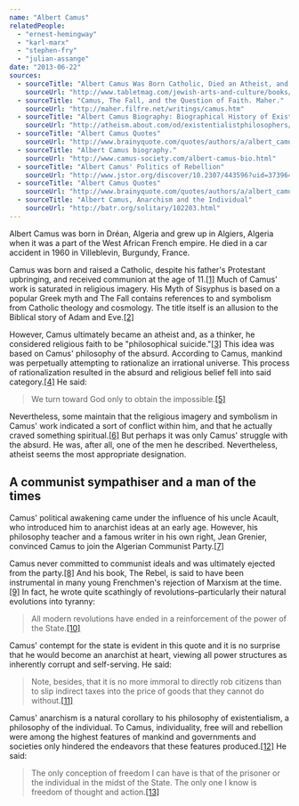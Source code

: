 ```yaml
---
name: "Albert Camus"
relatedPeople:
  - "ernest-hemingway"
  - "karl-marx"
  - "stephen-fry"
  - "julian-assange"
date: "2013-06-22"
sources:
  - sourceTitle: "Albert Camus Was Born Catholic, Died an Atheist, and Had Strong Ties to Jews"
    sourceUrl: "http://www.tabletmag.com/jewish-arts-and-culture/books/82555/camus-the-jew"
  - sourceTitle: "Camus, The Fall, and the Question of Faith. Maher."
    sourceUrl: "http://maher.filfre.net/writings/camus.htm"
  - sourceTitle: "Albert Camus Biography: Biographical History of Existentialism"
    sourceUrl: "http://atheism.about.com/od/existentialistphilosophers/a/camus.htm"
  - sourceTitle: "Albert Camus Quotes"
    sourceUrl: "http://www.brainyquote.com/quotes/authors/a/albert_camus_5.html?vm=l"
  - sourceTitle: "Albert Camus biography."
    sourceUrl: "http://www.camus-society.com/albert-camus-bio.html"
  - sourceTitle: "Albert Camus' Politics of Rebellion"
    sourceUrl: "http://www.jstor.org/discover/10.2307/443596?uid=3739648&uid=2&uid=4&uid=3739256&sid=21102252052451"
  - sourceTitle: "Albert Camus Quotes"
    sourceUrl: "http://www.brainyquote.com/quotes/authors/a/albert_camus_3.html?vm=l"
  - sourceTitle: "Albert Camus, Anarchism and the Individual"
    sourceUrl: "http://batr.org/solitary/102203.html"
---
```


Albert Camus was born in Dréan, Algeria and grew up in Algiers, Algeria when it was a part of the West African French empire. He died in a car accident in 1960 in Villeblevin, Burgundy, France.

Camus was born and raised a Catholic, despite his father's Protestant upbringing, and received communion at the age of 11.<a class="source-citation" href="#http://www.tabletmag.com/jewish-arts-and-culture/books/82555/camus-the-jew" title="Albert Camus Was Born Catholic, Died an Atheist, and Had Strong Ties to Jews">[1]</a> Much of Camus' work is saturated in religious imagery. His Myth of Sisyphus is based on a popular Greek myth and The Fall contains references to and symbolism from Catholic theology and cosmology. The title itself is an allusion to the Biblical story of Adam and Eve.<a class="source-citation" href="#http://maher.filfre.net/writings/camus.htm" title="Camus, The Fall, and the Question of Faith. Maher.">[2]</a>

However, Camus ultimately became an atheist and, as a thinker, he considered religious faith to be "philosophical suicide."<a class="source-citation" href="#http://atheism.about.com/od/existentialistphilosophers/a/camus.htm" title="Albert Camus Biography: Biographical History of Existentialism">[3]</a> This idea was based on Camus' philosophy of the absurd. According to Camus, mankind was perpetually attempting to rationalize an irrational universe. This process of rationalization resulted in the absurd and religious belief fell into said category.<a class="source-citation" href="#http://atheism.about.com/od/existentialistphilosophers/a/camus.htm" title="Albert Camus Biography: Biographical History of Existentialism">[4]</a> He said:

>We turn toward God only to obtain the impossible.<a class="source-citation" href="#http://www.brainyquote.com/quotes/authors/a/albert_camus_5.html?vm=l" title="Albert Camus Quotes">[5]</a>

Nevertheless, some maintain that the religious imagery and symbolism in Camus' work indicated a sort of conflict within him, and that he actually craved something spiritual.<a class="source-citation" href="#http://maher.filfre.net/writings/camus.htm" title="Camus, The Fall, and the Question of Faith. Maher.">[6]</a> But perhaps it was only Camus' struggle with the absurd. He was, after all, one of the men he described. Nevertheless, atheist seems the most appropriate designation.


## A communist sympathiser and a man of the times

Camus' political awakening came under the influence of his uncle Acault, who introduced him to anarchist ideas at an early age. However, his philosophy teacher and a famous writer in his own right, Jean Grenier, convinced Camus to join the Algerian Communist Party.<a class="source-citation" href="#http://www.camus-society.com/albert-camus-bio.html" title="Albert Camus biography.">[7]</a>

Camus never committed to communist ideals and was ultimately ejected from the party.<a class="source-citation" href="#http://www.camus-society.com/albert-camus-bio.html" title="Albert Camus biography.">[8]</a> And his book, The Rebel, is said to have been instrumental in many young Frenchmen's rejection of Marxism at the time.<a class="source-citation" href="#http://www.jstor.org/discover/10.2307/443596?uid=3739648&uid=2&uid=4&uid=3739256&sid=21102252052451" title="Albert Camus&apos; Politics of Rebellion">[9]</a> In fact, he wrote quite scathingly of revolutions–particularly their natural evolutions into tyranny:

>All modern revolutions have ended in a reinforcement of the power of the State.<a class="source-citation" href="#http://www.brainyquote.com/quotes/authors/a/albert_camus_3.html?vm=l" title="Albert Camus Quotes">[10]</a>

Camus' contempt for the state is evident in this quote and it is no surprise that he would become an anarchist at heart, viewing all power structures as inherently corrupt and self-serving. He said:

>Note, besides, that it is no more immoral to directly rob citizens than to slip indirect taxes into the price of goods that they cannot do without.<a class="source-citation" href="#http://www.brainyquote.com/quotes/authors/a/albert_camus_3.html?vm=l" title="Albert Camus Quotes">[11]</a>

Camus' anarchism is a natural corollary to his philosophy of existentialism, a philosophy of the individual. To Camus, individuality, free will and rebellion were among the highest features of mankind and governments and societies only hindered the endeavors that these features produced.<a class="source-citation" href="#http://batr.org/solitary/102203.html" title="Albert Camus, Anarchism and the Individual">[12]</a> He said:

>The only conception of freedom I can have is that of the prisoner or the individual in the midst of the State. The only one I know is freedom of thought and action.<a class="source-citation" href="#http://batr.org/solitary/102203.html" title="Albert Camus, Anarchism and the Individual">[13]</a>